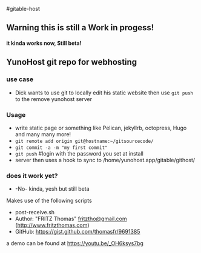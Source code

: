 #gitable-host

## Warning this is still a Work in progess!
#### it kinda works now, Still beta!

## YunoHost git repo for webhosting


### use case
- Dick wants to use git to locally edit his static website then use ```git push``` to the remove yunohost server


### Usage
- write static page or something like Pelican, jekyllrb, octopress, Hugo and many many more!
- ```git remote add origin git@hostname:~/gitsourcecode/```
- ```git commit -a -m "my first commit"```
- ```git push``` #login with the password you set at install
- server then uses a hook to sync to /home/yunohost.app/gitable/githost/

### does it work yet?
- -No-  kinda, yesh but still beta

Makes use of the following scripts
- post-receive.sh
- Author: "FRITZ Thomas" <fritztho@gmail.com> (http://www.fritzthomas.com)
- GitHub: https://gist.github.com/thomasfr/9691385


a demo can be found at https://youtu.be/_OH6ksys7bg
